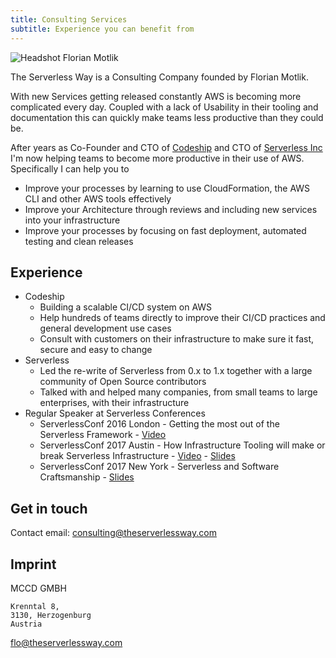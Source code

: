 ```yaml
---
title: Consulting Services
subtitle: Experience you can benefit from
---
```


<img src="/assets/images/headshots/flo.jpg" alt="Headshot Florian Motlik" class="img-fluid float-left mr-5"></img>

The Serverless Way is a Consulting Company founded by Florian Motlik.

With new Services getting released constantly AWS is becoming more complicated every day. Coupled with a lack of Usability in their tooling and documentation this can quickly make teams less productive than they could be.

After years as Co-Founder and CTO of [Codeship](https://codeship.com) and CTO of [Serverless Inc](https://serverless.com) I'm now helping teams to become more productive in their use of AWS. Specifically I can help you to

* Improve your processes by learning to use CloudFormation, the AWS CLI and other AWS tools effectively
* Improve your Architecture through reviews and including new services into your infrastructure
* Improve your processes by focusing on fast deployment, automated testing and clean releases

## Experience

* Codeship
  * Building a scalable CI/CD system on AWS
  * Help hundreds of teams directly to improve their CI/CD practices and general development use cases
  * Consult with customers on their infrastructure to make sure it fast, secure and easy to change
* Serverless
  * Led the re-write of Serverless from 0.x to 1.x together with a large community of Open Source contributors
  * Talked with and helped many companies, from small teams to large enterprises, with their infrastructure
* Regular Speaker at Serverless Conferences
  * ServerlessConf 2016 London - Getting the most out of the Serverless Framework - [Video](https://www.youtube.com/watch?v=ygGmigMBVfI)
  * ServerlessConf 2017 Austin - How Infrastructure Tooling will make or break Serverless Infrastructure - [Video](https://www.youtube.com/watch?v=ELlQVTAKc8A) - [Slides](https://speakerdeck.com/flomotlik/how-tooling-will-make-or-break-serverless-infrastructure)
  * ServerlessConf 2017 New York - Serverless and Software Craftsmanship - [Slides](https://speakerdeck.com/flomotlik/serverless-and-software-craftsmanship)

## Get in touch

Contact email: [consulting@theserverlessway.com](mailto:consulting@theserverlessway.com)

## Imprint

MCCD GMBH

```
Krenntal 8,
3130, Herzogenburg
Austria
```

[flo@theserverlessway.com](mailto:flo@theserverlessway.com)
